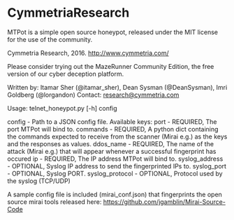 # CymmetriaResearch

MTPot is a simple open source honeypot, released under the MIT license for the use of the community.

Cymmetria Research, 2016.
http://www.cymmetria.com/

Please consider trying out the MazeRunner Community Edition, the free version of our cyber deception platform.

Written by: Itamar Sher (@itamar_sher), Dean Sysman (@DeanSysman), Imri Goldberg (@lorgandon)
Contact: research@cymmetria.com

Usage:
telnet_honeypot.py [-h] config

config - Path to a JSON config file.
Available keys:
port - REQUIRED, The port MTPot will bind to.
commands - REQUIRED, A python dict containing the commands expected to receive from the scanner (Mirai e.g.) as the keys and the responses as values.
ddos_name - REQUIRED, The name of the attack (Mirai e.g.) that will appear whenever a successful fingerprint has occured
ip - REQUIRED, The IP address MTPot will bind to.
syslog_address - OPTIONAL, Syslog IP address to send the fingerprinted IPs to.
syslog_port - OPTIONAL, Syslog PORT.
syslog_protocol - OPTIONAL, Protocol used by the syslog (TCP/UDP)


A sample config file is included (mirai_conf.json) that fingerprints the open source mirai tools released here: https://github.com/jgamblin/Mirai-Source-Code

